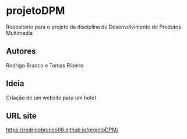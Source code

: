 # projetoDPM
Repositorio para o projeto da disciplina de Desenvolvimento de Produtos Multimedia

## Autores
Rodrigo Branco e Tomas Ribeiro

## Ideia
Criação de um website para um hotel

## URL site
https://rodrigobranco06.github.io/projetoDPM/